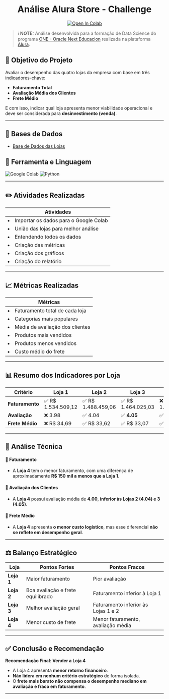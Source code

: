 # <div align="center"> Análise Alura Store - Challenge
</div>

<div align="center"><a target="_blank" href="https://colab.research.google.com/github/vivianebatista92/alura_store_challenge/blob/main/AluraStoreBr.ipynb">
  <img src="https://colab.research.google.com/assets/colab-badge.svg" alt="Open In Colab"/>
</a></div>  

> ℹ️ **NOTE:** Análise desenvolvida para a formação de Data Science do programa [ONE - Oracle Next Educacion](https://www.oracle.com/br/education/oracle-next-education/) realizada na plataforma [Alura](https://www.alura.com.br/).

## 🎯 Objetivo do Projeto

Avaliar o desempenho das quatro lojas da empresa com base em três indicadores-chave:
- **Faturamento Total**
- **Avaliação Média dos Clientes**
- **Frete Médio**

E com isso, indicar qual loja apresenta menor viabilidade operacional e deve ser considerada para **desinvestimento (venda)**.

---

## 📂 Bases de Dados

- [Base de Dados das Lojas](https://github.com/alura-es-cursos/challenge1-data-science/tree/main/base-de-dados-challenge-1)

## 🔧 Ferramenta e Linguagem

![Google Colab](https://img.shields.io/badge/Google%20Colab-%23F9A825.svg?style=for-the-badge&logo=googlecolab&logoColor=white) ![Python](https://img.shields.io/badge/python-3670A0?style=for-the-badge&logo=python&logoColor=ffdd54)

---

## ✏️ Atividades Realizadas

|   **Atividades** |
| ------------------------------------------------------------------------------------------------------------------------------------------------------------------------------------------------------------------------------------------------------------------------------ |
| <li> Importar os dados para o Google Colab </li> |
 | <li> União das lojas para melhor análise </li>|
 | <li> Entendendo todos os dados </li>|
 | <li> Criação das métricas </li>|
 | <li> Criação dos gráficos </li>|
 | <li> Criação do relatório </li>|

---
 
 ## 📈 Métricas Realizadas

|   **Métricas** |
| ------------------------------------------------------------------------------------------------------------------------------------------------------------------------------------------------------------------------------------------------------------------------------ |
| <li> Faturamento total de cada loja </li> |
 | <li> Categorias mais populares </li>|
 | <li> Média de avaliação dos clientes </li>|
 | <li> Produtos mais vendidos </li>|
 | <li> Produtos menos vendidos </li>|
 | <li> Custo médio do frete </li>|

---

 ## 📊 Resumo dos Indicadores por Loja

| Critério        | Loja 1           | Loja 2           | Loja 3           | Loja 4           |
|-----------------|------------------|------------------|------------------|------------------|
| **Faturamento** | ✅ R$ 1.534.509,12 | ✅ R$ 1.488.459,06 | ✅ R$ 1.464.025,03 | ❌ R$ 1.384.497,58 |
| **Avaliação**   | ❌ 3.98           | ✅ 4.04           | ✅ **4.05**       | ✅ 4.00           |
| **Frete Médio** | ❌ R$ 34,69       | ✅ R$ 33,62       | ✅ R$ 33,07       | ✅ **R$ 31,28**   |

---

## 🧠 Análise Técnica

#### 📌 Faturamento
- A **Loja 4** tem o menor faturamento, com uma diferença de aproximadamente **R$ 150 mil a menos que a Loja 1**.

#### 📌 Avaliação dos Clientes
- A **Loja 4** possui avaliação média de **4.00**, **inferior às Lojas 2 (4.04) e 3 (4.05)**.

#### 📌 Frete Médio
- A **Loja 4** apresenta **o menor custo logístico**, mas esse diferencial **não se reflete em desempenho geral**.

---

## ⚖️ Balanço Estratégico

| Loja     | Pontos Fortes                    | Pontos Fracos                       |
|----------|----------------------------------|-------------------------------------|
| **Loja 1** | Maior faturamento                | Pior avaliação                      |
| **Loja 2** | Boa avaliação e frete equilibrado | Faturamento inferior à Loja 1      |
| **Loja 3** | Melhor avaliação geral           | Faturamento inferior às Lojas 1 e 2 |
| **Loja 4** | Menor custo de frete             | Menor faturamento, avaliação média |

---

## ✅ Conclusão e Recomendação

**Recomendação Final**: **Vender a Loja 4**

- A Loja 4 apresenta **menor retorno financeiro**.
- **Não lidera em nenhum critério estratégico** de forma isolada.
- O **frete mais barato não compensa o desempenho mediano em avaliação e fraco em faturamento**.

---
